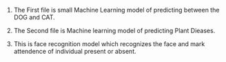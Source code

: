 1. The First file is small Machine Learning model of predicting between the DOG and CAT.

2. The Second file is Machine learning model of predicting Plant Dieases.

3. This is face recognition model which recognizes the face and mark attendence of individual present or absent.
